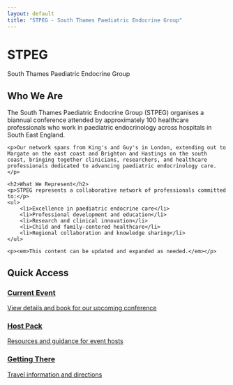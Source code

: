 ```yaml
---
layout: default
title: "STPEG - South Thames Paediatric Endocrine Group"
---
```


<div class="hero-section">
    <h1 class="hero-title">STPEG</h1>
    <p class="hero-subtitle">South Thames Paediatric Endocrine Group</p>
</div>

<section class="about-section">
    <h2>Who We Are</h2>
    <p>The South Thames Paediatric Endocrine Group (STPEG) organises a biannual conference attended by approximately 100 healthcare professionals who work in paediatric endocrinology across hospitals in South East England.</p>
    
    <p>Our network spans from King's and Guy's in London, extending out to Margate on the east coast and Brighton and Hastings on the south coast, bringing together clinicians, researchers, and healthcare professionals dedicated to advancing paediatric endocrinology care.</p>
    
    <h2>What We Represent</h2>
    <p>STPEG represents a collaborative network of professionals committed to:</p>
    <ul>
        <li>Excellence in paediatric endocrine care</li>
        <li>Professional development and education</li>
        <li>Research and clinical innovation</li>
        <li>Child and family-centered healthcare</li>
        <li>Regional collaboration and knowledge sharing</li>
    </ul>
    
    <p><em>This content can be updated and expanded as needed.</em></p>
</section>

<section class="quick-links">
    <h2>Quick Access</h2>
    <div class="link-grid">
        <a href="{{ '/events/' | relative_url }}" class="link-card">
            <h3>Current Event</h3>
            <p>View details and book for our upcoming conference</p>
        </a>
        <a href="{{ '/host-pack/' | relative_url }}" class="link-card">
            <h3>Host Pack</h3>
            <p>Resources and guidance for event hosts</p>
        </a>
        <a href="{{ '/getting-there/' | relative_url }}" class="link-card">
            <h3>Getting There</h3>
            <p>Travel information and directions</p>
        </a>
    </div>
</section>
